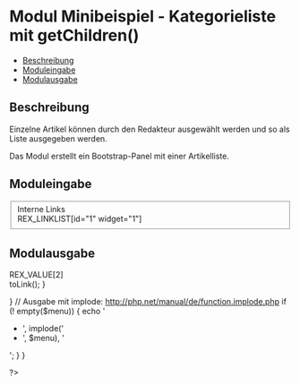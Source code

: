 # Modul Minibeispiel - Kategorieliste mit getChildren()

- [Beschreibung](#beschreibung)
- [Moduleingabe](#moduleingabe)
- [Modulausgabe](#modulausgabe)

<a name="beschreibung"></a>
## Beschreibung

Einzelne Artikel können durch den Redakteur ausgewählt werden und so als Liste ausgegeben werden. 

Das Modul erstellt ein Bootstrap-Panel mit einer Artikelliste. 

<a name="moduleingabe"></a>
## Moduleingabe

<fieldset class="form-horizontal">
  <div class="form-group">
        <label class="col-sm-2 control-label">Interne Links</label>
        <div class="col-sm-10">
            REX_LINKLIST[id="1" widget="1"]
        </div>
  </div>
</fieldset>
 

<a name="modulausgabe"></a>
## Modulausgabe

<div class="panel panel-default">
<div class="panel-heading"><i class="fa fa-paperclip"></i> REX_VALUE[2]</div>
<div class="panel-body">
<div class="body-wrapper">
<?php
if ("REX_LINKIST[1]" != "")
{
  $menu = array();
foreach(explode(',', 'REX_LINKLIST[1]') as $articleId)
{
    // Artikeldatensatz auslesen
    $article = rex_article::get($articleId);
    if ($article)
    {
	    // Erstelle Link aus aktuellem Artikel
        $menu[$articleId] = $article->toLink();
    }
    
}
// Ausgabe mit implode: http://php.net/manual/de/function.implode.php
if (! empty($menu))
{
   echo '<ul><li>', implode('</li><li>', $menu), '</li></ul>';
}
}

?></div>
  </div>
</div>


